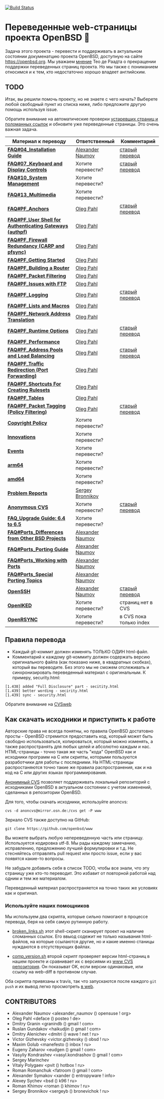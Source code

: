 [![Build Status](https://travis-ci.org/openbsd-ru/openbsd-ru.github.io.svg?branch=master)](https://travis-ci.org/openbsd-ru/openbsd-ru.github.io)

# Переведенные web-страницы проекта OpenBSD :blowfish:

Задача этого проекта - перевести и поддерживать в актуальном состоянии
докуменатцию проекта OpenBSD, доступную на сайте https://openbsd.org.
Мы уважаем
[мнение](https://marc.info/?l=openbsd-cvs&m=139637003025491&w=2)
Тео де Раадта о прекращении поддержки переведенных страниц проекта.
Но мы также с пониманием относимся и к тем, кто недостаточно хорошо
владеет английским.


## TODO
Итак, вы решили помочь проекту, но не знаете с чего начать? Выберете
любой свободный пункт из списка ниже, либо предложите другую помощь используя
issue.

Обратите внимание на автоматические проверки
[устаревших страниц и поломанных ссылок](https://travis-ci.org/openbsd-ru/openbsd-ru.github.io)
и обновите уже переведенные страницы. Это очень важная задача.

| Материал к переводу | Ответственный | Комментарий |
| --- | --- | --- |
| **[FAQ#04_Installation Guide](https://www.openbsd.org/faq/faq4.html)** | [Alexander Naumov](https://github.com/alexander-naumov)| [старый перевод](https://github.com/alexander-naumov/openbsd-doc-ru/blob/master/openbsd/faq/faq4.html)|
| **[FAQ#07_Keyboard and Display Controls](https://www.openbsd.org/faq/faq7.html)** |  Хотите перевести? | [старый перевод](https://github.com/alexander-naumov/openbsd-doc-ru/blob/master/openbsd/faq/faq7.html)|
| **[FAQ#10_System Management](https://www.openbsd.org/faq/faq10.html)** |  Хотите перевести? | |
| **[FAQ#13_Multimedia](https://www.openbsd.org/faq/faq13.html)** |  Хотите перевести? | |
| **[FAQ#PF_Anchors](https://www.openbsd.org/faq/pf/anchors.html)** | [Oleg Pahl](https://github.com/oleg-pahl) | [старый перевод](https://github.com/alexander-naumov/openbsd-doc-ru/blob/master/openbsd/faq/pf/anchors.html)|
| **[FAQ#PF_User Shell for Authenticating Gateways (authpf)](https://www.openbsd.org/faq/pf/authpf.html)** | [Oleg Pahl](https://github.com/oleg-pahl) | |
| **[FAQ#PF_Firewall Redundancy (CARP and pfsync)](https://www.openbsd.org/faq/pf/carp.html)** | [Oleg Pahl](https://github.com/oleg-pahl) | |
| **[FAQ#PF_Getting Started](https://www.openbsd.org/faq/pf/config.html)** | [Oleg Pahl](https://github.com/oleg-pahl) | |
| **[FAQ#PF_Building a Router](https://www.openbsd.org/faq/pf/example1.html)** | [Oleg Pahl](https://github.com/oleg-pahl) | |
| **[FAQ#PF_Packet Filtering](https://www.openbsd.org/faq/pf/filter.html)** | [Oleg Pahl](https://github.com/oleg-pahl) | |
| **[FAQ#PF_Issues with FTP](https://www.openbsd.org/faq/pf/ftp.html)** | [Oleg Pahl](https://github.com/oleg-pahl) | |
| **[FAQ#PF_Logging](https://www.openbsd.org/faq/pf/logging.html)** | [Oleg Pahl](https://github.com/oleg-pahl) | [старый перевод](https://github.com/alexander-naumov/openbsd-doc-ru/blob/master/openbsd/faq/pf/logging.html)|
| **[FAQ#PF_Lists and Macros](https://www.openbsd.org/faq/pf/macros.html)** | [Oleg Pahl](https://github.com/oleg-pahl) | |
| **[FAQ#PF_Network Address Translation](https://www.openbsd.org/faq/pf/nat.html)** | [Oleg Pahl](https://github.com/oleg-pahl) | |
| **[FAQ#PF_Runtime Options](https://www.openbsd.org/faq/pf/options.html)** | [Oleg Pahl](https://github.com/oleg-pahl) | [старый перевод](https://github.com/alexander-naumov/openbsd-doc-ru/blob/master/openbsd/faq/pf/options.html)|
| **[FAQ#PF_Performance](https://www.openbsd.org/faq/pf/perf.html)** | [Oleg Pahl](https://github.com/oleg-pahl) | |
| **[FAQ#PF_Address Pools and Load Balancing](https://www.openbsd.org/faq/pf/pools.html)** | [Oleg Pahl](https://github.com/oleg-pahl) | [старый перевод](https://github.com/alexander-naumov/openbsd-doc-ru/blob/master/openbsd/faq/pf/pools.html)|
| **[FAQ#PF_Traffic Redirection (Port Forwarding)](https://www.openbsd.org/faq/pf/rdr.html)** | [Oleg Pahl](https://github.com/oleg-pahl) | |
| **[FAQ#PF_Shortcuts For Creating Rulesets](https://www.openbsd.org/faq/pf/shortcuts.html)** | [Oleg Pahl](https://github.com/oleg-pahl) | |
| **[FAQ#PF_Tables](https://www.openbsd.org/faq/pf/tables.html)** | [Oleg Pahl](https://github.com/oleg-pahl) | |
| **[FAQ#PF_Packet Tagging (Policy Filtering)](https://www.openbsd.org/faq/pf/tagging.html)** | [Oleg Pahl](https://github.com/oleg-pahl) | [старый перевод](https://github.com/alexander-naumov/openbsd-doc-ru/blob/master/openbsd/faq/pf/tagging.html)|
| **[Copyright Policy](https://www.openbsd.org/policy.html)** |  Хотите перевести? | |
| **[Innovations](https://www.openbsd.org/innovations.html)** |  Хотите перевести? | |
| **[Events](https://www.openbsd.org/events.html)** | Хотите перевести? | |
| **[arm64](https://www.openbsd.org/arm64.html)** |  Хотите перевести? | |
| **[amd64](https://www.openbsd.org/amd64.html)** |  Хотите перевести? | |
| **[Problem Reports](https://www.openbsd.org/report.html)** | [Sergey Bronnikov](https://github.com/ligurio) | |
| **[Anonymous CVS](https://www.openbsd.org/anoncvs.html)** |  Хотите перевести? | [старый перевод](https://github.com/alexander-naumov/openbsd-doc-ru/blob/master/openbsd/anoncvs.html)|
| **[FAQ_Upgrade Guide: 6.4 to 6.5](https://www.openbsd.org/faq/upgrade65.html)** |  Хотите перевести? | |
| **[FAQ#Ports_Differences from Other BSD Projects](https://www.openbsd.org/faq/ports/differences.html)** | [Alexander Naumov](https://github.com/alexander-naumov) | |
| **[FAQ#Ports_Porting Guide](https://www.openbsd.org/faq/ports/guide.html)** | [Alexander Naumov](https://github.com/alexander-naumov) | |
| **[FAQ#Ports_Working with Ports](https://www.openbsd.org/faq/ports/ports.html)** | [Alexander Naumov](https://github.com/alexander-naumov) | |
| **[FAQ#Ports_Special Porting Topics](https://www.openbsd.org/faq/ports/specialtopics.html)** | [Alexander Naumov](https://github.com/alexander-naumov) | |
| **[OpenSSH](https://www.openssh.com/)** | [Alexander Naumov](https://github.com/alexander-naumov) | [старый перевод](https://github.com/alexander-naumov/openbsd-doc-ru/tree/master/openssh)|
| **[OpenIKED](https://www.openiked.org/)** | Хотите перевести? | страниц нет в CVS |
| **[OpenRSYNC](https://www.openbsd.org/openrsync/)** | Хотите перевести? | в CVS пока только index |

## Правила перевода

* Каждый git-коммит должен изменять ТОЛЬКО ОДИН html-файл.
* Комментарий к каждому git-коммиту должен содержать версию
оригинального файла (как показано ниже, в квадратных скобках),
который вы переводите.
Без этого мы не сможем отслеживать и синхронизировать переведенный
материал с оригинальным. К примеру, security.html:

``` 
[1.438] added "Full Disclosure" part - secitity.html
[1.439] better wording - secirity.html
[1.439] sync - security.html
``` 
Обратите внимание на [CVSweb](https://cvsweb.openbsd.org/www/)


## Как скачать исходники и приступить к работе

Авторские права не всегда понятны, но правила OpenBSD достатовно
просты - OpenBSD стремится предоставить код, который может быть
свободно использоваться, копироваться, который можно изменять,
а также распространять для любых целей и абсолютно каждым и нас.
HTML-страницы - точно такая же часть "кода" OpenBSD как и исходники
программ на C или скрипты, которыми пользуются разработчики для
работы с последними. На HTML-страницы распростаняются точно такие
же правила распространения, как и на код на C или других языках
программирования.

[Анонимный CVS](https://openbsd-ru.github.io/anoncvs.html)
позволяет поддерживать локальный репозиторий с исходниками
OpenBSD в актуальном состоянии с учетом изменений, сделанных
в репозитории OpenBSD.

Для того, чтобы скачать исходники, используйте anoncvs:
```
cvs -d anoncvs@mirror.osn.de:/cvs get -P www
```
Зеркало CVS также доступно на GitHub:
```
git clone https://github.com/openbsd/www
```
Вы можете выбрать любую непереведенную часть или страницу.
Используется кодировка utf-8. Мы рады каждому замечанию, исправлению,
предложению лучшей формулировки и т.д. Не стесняйтесь отправлять
pull request или просто issue, если у вас появятся какие-то вопросы.

Не забудьте добавить себя в список TODO, чтобы все знали, что эту
страницу уже кто-то переводит. Это избавит от повторной работой
над одним и тем же материалом.

Переведенный материал распространяется на точно таких же условиях
как и оригинал.

### Используйте наших помощников
Мы используем два скрипта, которые сильно помогают в процессе перевода,
беря на себя самую рутинную работу.

* [broken_links.sh](https://github.com/openbsd-ru/openbsd-ru.github.io/blob/master/broken_links.sh)
этот shell-скрипт сканирует проект на наличие сломанных ссылок.
Его ввыод содежит не только называния html-файлов, на которые
ссылаются другие, но и какие именно станицы нуждаются в отсутствующих
файлах.

* [comp_version.sh](https://github.com/openbsd-ru/openbsd-ru.github.io/blob/master/comp_version.sh)
второй скрипт проверяет версии html-страниц в нашем проекте и
сравнивает их с версиями из [www CVS репозитория](https://cvsweb.openbsd.org/www/).
Он показыват OK, если версии одинаковые, или ссылку на web-diff
в противном случае.

Оба скрипта привязаны к travis, так что запускаются
после каждого ```git push``` и их вывод легко просмотреть
[в web](https://travis-ci.org/openbsd-ru/openbsd-ru.github.io).

## CONTRIBUTORS
* Alexander Naumov <alexander_naumov () opensuse ! org>
* Oleg Pahl <deface () posteo ! de>
* Dmitry Granin <granindb () gmail ! com>
* Ruslan Gundakov <haikudjin () gmail ! com>
* Dmitry Alenichev <dmitri () wave ! net ! ru>
* Victor Gizhevsky <victor.gizhevsky () obsd  ! ru>
* Maxim Golub <manefesto () inbox ! ru>
* Eugeny Zaharov <eudgen () gmail ! com>
* Vasyliy Kondrashev <vasyl.kondrashov () gmail ! com>
* Sergey Marinchev
* Vitaly Polygaev <pvit () hotbox ! ru>
* Roman Romanchuk <fatroom () gmail ! com>
* Alexander Symakov <xander () entropyware ! info>
* Alexey Sychev <bsd () k96 ! ru>
* Roman Khimov <roman () khimov ! ru>
* Sergey Bronnikov <sergeyb () bronevichok ! ru>
